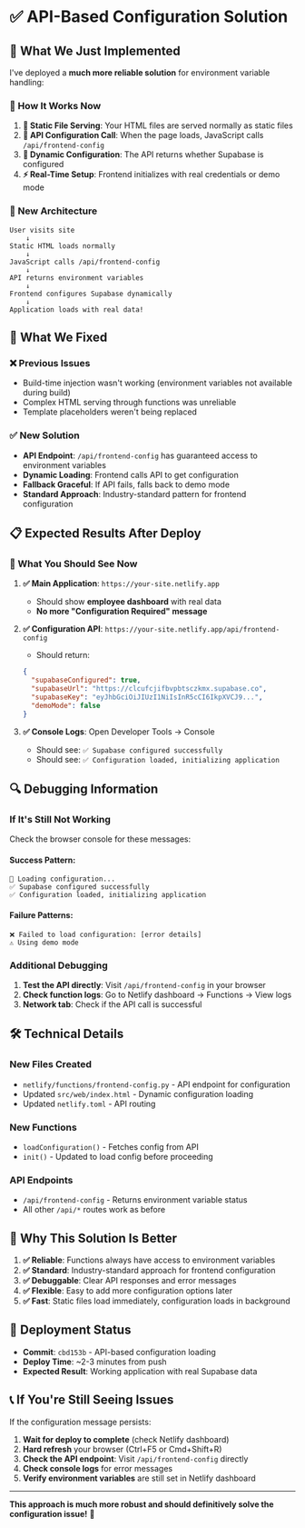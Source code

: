 # ✅ **API-Based Configuration Solution**

## 🚀 **What We Just Implemented**

I've deployed a **much more reliable solution** for environment variable handling:

### **🔄 How It Works Now**

1. **📄 Static File Serving**: Your HTML files are served normally as static files
2. **📡 API Configuration Call**: When the page loads, JavaScript calls `/api/frontend-config`
3. **🔧 Dynamic Configuration**: The API returns whether Supabase is configured
4. **⚡ Real-Time Setup**: Frontend initializes with real credentials or demo mode

### **🎯 New Architecture**

```
User visits site
    ↓
Static HTML loads normally
    ↓
JavaScript calls /api/frontend-config
    ↓
API returns environment variables
    ↓
Frontend configures Supabase dynamically
    ↓
Application loads with real data!
```

## 🔧 **What We Fixed**

### **❌ Previous Issues**
- Build-time injection wasn't working (environment variables not available during build)
- Complex HTML serving through functions was unreliable
- Template placeholders weren't being replaced

### **✅ New Solution**
- **API Endpoint**: `/api/frontend-config` has guaranteed access to environment variables
- **Dynamic Loading**: Frontend calls API to get configuration
- **Fallback Graceful**: If API fails, falls back to demo mode
- **Standard Approach**: Industry-standard pattern for frontend configuration

## 📋 **Expected Results After Deploy**

### **🎯 What You Should See Now**

1. **✅ Main Application**: `https://your-site.netlify.app`
   - Should show **employee dashboard** with real data
   - **No more "Configuration Required" message**

2. **✅ Configuration API**: `https://your-site.netlify.app/api/frontend-config`
   - Should return:
   ```json
   {
     "supabaseConfigured": true,
     "supabaseUrl": "https://clcufcjifbvpbtsczkmx.supabase.co",
     "supabaseKey": "eyJhbGciOiJIUzI1NiIsInR5cCI6IkpXVCJ9...",
     "demoMode": false
   }
   ```

3. **✅ Console Logs**: Open Developer Tools → Console
   - Should see: `✅ Supabase configured successfully`
   - Should see: `✅ Configuration loaded, initializing application`

## 🔍 **Debugging Information**

### **If It's Still Not Working**

Check the browser console for these messages:

#### **Success Pattern**:
```
🔄 Loading configuration...
✅ Supabase configured successfully
✅ Configuration loaded, initializing application
```

#### **Failure Patterns**:
```
❌ Failed to load configuration: [error details]
⚠️ Using demo mode
```

### **Additional Debugging**

1. **Test the API directly**: Visit `/api/frontend-config` in your browser
2. **Check function logs**: Go to Netlify dashboard → Functions → View logs
3. **Network tab**: Check if the API call is successful

## 🛠️ **Technical Details**

### **New Files Created**
- `netlify/functions/frontend-config.py` - API endpoint for configuration
- Updated `src/web/index.html` - Dynamic configuration loading
- Updated `netlify.toml` - API routing

### **New Functions**
- `loadConfiguration()` - Fetches config from API
- `init()` - Updated to load config before proceeding

### **API Endpoints**
- `/api/frontend-config` - Returns environment variable status
- All other `/api/*` routes work as before

## 🎉 **Why This Solution Is Better**

1. **✅ Reliable**: Functions always have access to environment variables
2. **✅ Standard**: Industry-standard approach for frontend configuration
3. **✅ Debuggable**: Clear API responses and error messages
4. **✅ Flexible**: Easy to add more configuration options later
5. **✅ Fast**: Static files load immediately, configuration loads in background

## 🚀 **Deployment Status**

- **Commit**: `cbd153b` - API-based configuration loading
- **Deploy Time**: ~2-3 minutes from push
- **Expected Result**: Working application with real Supabase data

## 📞 **If You're Still Seeing Issues**

If the configuration message persists:

1. **Wait for deploy to complete** (check Netlify dashboard)
2. **Hard refresh** your browser (Ctrl+F5 or Cmd+Shift+R)
3. **Check the API endpoint**: Visit `/api/frontend-config` directly
4. **Check console logs** for error messages
5. **Verify environment variables** are still set in Netlify dashboard

---

**This approach is much more robust and should definitively solve the configuration issue!** 🎯 